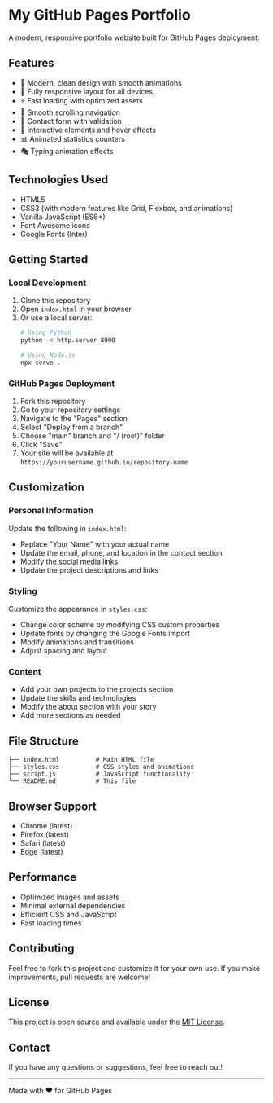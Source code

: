 # My GitHub Pages Portfolio

A modern, responsive portfolio website built for GitHub Pages deployment.

## Features

- 🎨 Modern, clean design with smooth animations
- 📱 Fully responsive layout for all devices
- ⚡ Fast loading with optimized assets
- 🎯 Smooth scrolling navigation
- 📧 Contact form with validation
- 🌟 Interactive elements and hover effects
- 📊 Animated statistics counters
- 🎭 Typing animation effects

## Technologies Used

- HTML5
- CSS3 (with modern features like Grid, Flexbox, and animations)
- Vanilla JavaScript (ES6+)
- Font Awesome icons
- Google Fonts (Inter)

## Getting Started

### Local Development

1. Clone this repository
2. Open `index.html` in your browser
3. Or use a local server:
   ```bash
   # Using Python
   python -m http.server 8000
   
   # Using Node.js
   npx serve .
   ```

### GitHub Pages Deployment

1. Fork this repository
2. Go to your repository settings
3. Navigate to the "Pages" section
4. Select "Deploy from a branch"
5. Choose "main" branch and "/ (root)" folder
6. Click "Save"
7. Your site will be available at `https://yourusername.github.io/repository-name`

## Customization

### Personal Information

Update the following in `index.html`:

- Replace "Your Name" with your actual name
- Update the email, phone, and location in the contact section
- Modify the social media links
- Update the project descriptions and links

### Styling

Customize the appearance in `styles.css`:

- Change color scheme by modifying CSS custom properties
- Update fonts by changing the Google Fonts import
- Modify animations and transitions
- Adjust spacing and layout

### Content

- Add your own projects to the projects section
- Update the skills and technologies
- Modify the about section with your story
- Add more sections as needed

## File Structure

```
├── index.html          # Main HTML file
├── styles.css          # CSS styles and animations
├── script.js           # JavaScript functionality
└── README.md           # This file
```

## Browser Support

- Chrome (latest)
- Firefox (latest)
- Safari (latest)
- Edge (latest)

## Performance

- Optimized images and assets
- Minimal external dependencies
- Efficient CSS and JavaScript
- Fast loading times

## Contributing

Feel free to fork this project and customize it for your own use. If you make improvements, pull requests are welcome!

## License

This project is open source and available under the [MIT License](LICENSE).

## Contact

If you have any questions or suggestions, feel free to reach out!

---

Made with ❤️ for GitHub Pages
